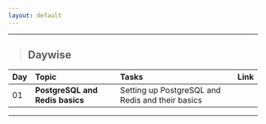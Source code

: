 ```yaml
---
layout: default
---
```


* * *

> ## Daywise

| Day | Topic                             | Tasks                                            | Link |
|:----|:----------------------------------|:-------------------------------------------------|:----------|
| 01  | **PostgreSQL and Redis basics**   | Setting up PostgreSQL and Redis and their basics |

* * *

